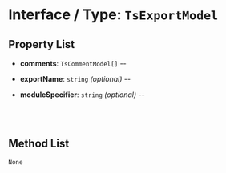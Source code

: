 # Interface / Type: `TsExportModel`

    

## Property List

- **comments**: `TsCommentModel[]` -- 


- **exportName**: `string` _(optional)_ -- 


- **moduleSpecifier**: `string` _(optional)_ -- 


<br/>
<br/>

## Method List

`None`
